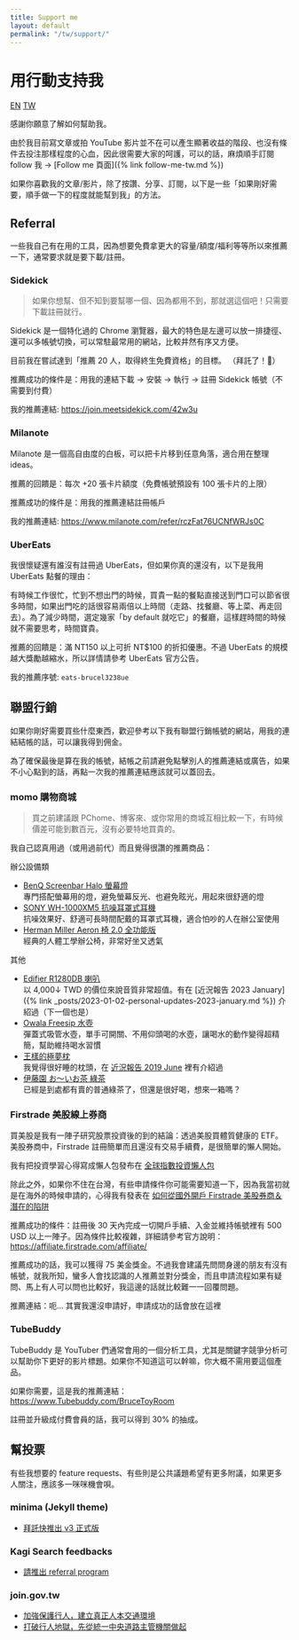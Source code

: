 ```yaml
---
title: Support me
layout: default
permalink: "/tw/support/"
---
```


# 用行動支持我

<a href="{% link support-en.md %}" title="Support Me" class="lang-btn">EN</a>
<a href="{% link support-tw.md %}" title="Support Me" class="lang-btn lang-current">TW</a>

感謝你願意了解如何幫助我。

由於我目前寫文章或拍 YouTube 影片並不在可以產生顯著收益的階段、也沒有條件去投注那樣程度的心血，因此很需要大家的呵護，可以的話，麻煩順手訂閱 follow 我 → [Follow me 頁面]({% link follow-me-tw.md %})

如果你喜歡我的文章/影片，除了按讚、分享、訂閱，以下是一些「如果剛好需要，順手做一下的程度就能幫到我」的方法。

## Referral

一些我自己有在用的工具，因為想要免費拿更大的容量/額度/福利等等所以來推薦一下，通常要求就是要下載/註冊。

### Sidekick

<blockquote class="hightlight">如果你想幫、但不知到要幫哪一個、因為都用不到，那就選這個吧！只需要下載註冊就行。</blockquote>

Sidekick 是一個特化過的 Chrome 瀏覽器，最大的特色是左邊可以放一排捷徑、還可以多帳號切換，可以常駐最常用的網站，比較井然有序又方便。

<span class="highlight-marker">目前我在嘗試達到「推薦 20 人，取得終生免費資格」的目標。</span> （拜託了！🙏）

推薦成功的條件是：用我的連結下載 → 安裝 → 執行 → 註冊 Sidekick 帳號（不需要到付費）

我的推薦連結: https://join.meetsidekick.com/42w3u

### Milanote

Milanote 是一個高自由度的白板，可以把卡片移到任意角落，適合用在整理 ideas。

推薦的回饋是：每次 +20 張卡片額度（免費帳號預設有 100 張卡片的上限）

推薦成功的條件是：用我的推薦連結註冊帳戶

我的推薦連結: https://www.milanote.com/refer/rczFat76UCNfWRJs0C

### UberEats

我很懷疑還有誰沒有註冊過 UberEats，但如果你真的還沒有，以下是我用 UberEats 點餐的理由：

有時候工作很忙，忙到不想出門的時候，買貴一點的餐點直接送到門口可以節省很多時間，如果出門吃的話很容易兩倍以上時間（走路、找餐廳、等上菜、再走回去）。為了減少時間，選定幾家「by default 就吃它」的餐廳，這樣趕時間的時候就不需要思考，時間寶貴。

推薦的回饋是：滿 NT150 以上可折 NT$100 的折扣優惠。不過 UberEats 的規模越大獎勵越縮水，所以詳情請參考 UberEats 官方公告。

我的推薦序號: `eats-brucel3238ue`

## 聯盟行銷

如果你剛好需要買些什麼東西，歡迎參考以下我有聯盟行銷帳號的網站，用我的連結結帳的話，可以讓我得到佣金。

為了確保最後是算在我的帳號，結帳之前請避免點擊別人的推薦連結或廣告，如果不小心點到的話，再點一次我的推薦連結應該就可以蓋回去。

### momo 購物商城

> 買之前建議跟 PChome、博客來、或你常用的商城互相比較一下，有時候價差可能到數百元，沒有必要特地買貴的。

我自己認真用過（或用過前代）而且覺得很讚的推薦商品：

辦公設備類

* [BenQ Screenbar Halo 螢幕燈](https://www.momoshop.com.tw/goods/GoodsDetail.jsp?i_code=9007508&memid=6000018258&cid=apuad&oid=1&osm=league)  
  專門搭配螢幕用的燈，避免螢幕反光、也避免眩光，用起來很舒適的燈
* [SONY WH-1000XM5 抗噪耳罩式耳機](https://www.momoshop.com.tw/goods/GoodsDetail.jsp?i_code=10201991&memid=6000018258&cid=apuad&oid=1&osm=league)  
  抗噪效果好、舒適可長時間配戴的耳罩式耳機，適合怕吵的人在辦公室使用
* [Herman Miller Aeron 椅 2.0 全功能版](https://www.momoshop.com.tw/goods/GoodsDetail.jsp?i_code=10667137&memid=6000018258&cid=apuad&oid=1&osm=league)  
  經典的人體工學辦公椅，非常好坐又透氣

其他

* [Edifier R1280DB 喇叭](https://www.momoshop.com.tw/goods/GoodsDetail.jsp?i_code=7050882&memid=6000018258&cid=apuad&oid=1&osm=league)  
  以 4,000↓ TWD 的價位來說音質非常超值。有在 [近況報告 2023 January]({% link _posts/2023-01-02-personal-updates-2023-january.md %}) 介紹過（下一個也是）
* [Owala Freesip 水壺](https://www.momoshop.com.tw/goods/GoodsDetail.jsp?i_code=7928648&memid=6000018258&cid=apuad&oid=1&osm=league)  
  彈蓋式吸管水壺，單手可開關、不用仰頭喝的水壺，讓喝水的動作變得超精簡，幫助維持喝水習慣
* [王樣的極夢枕](https://www.momoshop.com.tw/goods/GoodsDetail.jsp?i_code=7779684&memid=6000018258&cid=apuad&oid=1&osm=league)  
  我覺得很好睡的枕頭，在 [近況報告 2019 June](https://medium.com/@ascendbruce/diary-2019-june-2fbe42973776) 裡有介紹過
* [伊藤園 お～いお茶 綠茶](https://www.momoshop.com.tw/goods/GoodsDetail.jsp?i_code=6912188&memid=6000018258&cid=apuad&oid=1&osm=league)  
  已經是到處都有賣的普通綠茶了，但還是很好喝，想來一箱嗎？

### Firstrade 美股線上券商

買美股是我有一陣子研究股票投資後的到的結論：透過美股買體質健康的 ETF。美股券商中，Firstrade 註冊簡單而且還沒有交易手續費，是很簡單的懶人開始。

我有把投資學習心得寫成懶人包發布在 [全球指數投資懶人包](https://medium.com/daily-life-productivity/etf-index-investing-4ee8d03c8882)

除此之外，如果你不住在台灣，有些申請條件你可能需要知道一下，因為我當初就是在海外的時候申請的，心得我有發表在 [如何從國外開戶 Firstrade 美股券商＆潛在的陷阱](https://medium.com/daily-life-productivity/open-firstrade-account-from-outside-of-taiwan-and-pitfalls-a5526dbaf19d)

推薦成功的條件：註冊後 30 天內完成一切開戶手續、入金並維持帳號裡有 500 USD 以上一陣子。因為條件比較複雜，詳細請參考官方說明： https://affiliate.firstrade.com/affiliate/

推薦成功的話，我可以獲得 75 美金獎金。不過我會建議先問問身邊的朋友有沒有帳號，就我所知，蠻多人會找認識的人推薦並對分獎金，而且申請流程如果有疑問、馬上有人可以問也比較好，我這邊的話就比較難一一回覆問題。

推薦連結：呃... 其實我還沒申請好，申請成功的話會放在這裡

### TubeBuddy

TubeBuddy 是 YouTuber 們通常會用的一個分析工具，尤其是關鍵字競爭分析可以幫助你下更好的影片標題。如果你不知道這可以幹嘛，你大概不需用要這個產品。

如果你需要，這是我的推薦連結： https://www.Tubebuddy.com/BruceToyRoom

註冊並升級成付費會員的話，我可以得到 30% 的抽成。

## 幫投票

有些我想要的 feature requests、有些則是公共議題希望有更多附議，如果更多人關注，應該多一咪咪機會唄。

### minima (Jekyll theme)

* [拜託快推出 v3 正式版](https://github.com/jekyll/minima/issues/411)

### Kagi Search feedbacks

* [請推出 referral program](https://kagifeedback.org/d/758-referral-links)

### join.gov.tw

* [加強保護行人，建立真正人本交通環境](https://join.gov.tw/idea/detail/2c7b7eee-1b20-4628-b54f-50542f11b03a)
* [打破行人地獄，先從統一中央道路主管機關做起](https://join.gov.tw/idea/detail/f4138de1-e80b-44af-9dc0-adab4d2729c9)
